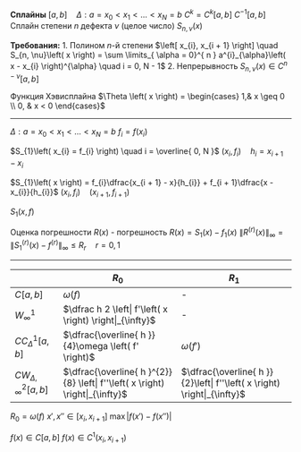 **Сплайны**
	$\left[ a, b \right] \quad \Delta: a = x_{0} < x_{1} < \ldots < x_{N} = b$
	$C^{k} = C^{k}\left[ a, b \right]$
	$C^{-1}\left[ a, b \right]$
	Сплайн степени $n$ дефекта $\nu$ (целое число) $S_{n, \nu}\left( x \right)$ 

**Требования:**
	1. Полином $n$-й степени
	   $\left[ x_{i}, x_{i + 1} \right] \quad S_{n, \nu}\left( x \right) = \sum \limits_{ \alpha = 0}^{ n } a^{i}_{\alpha}\left( x - x_{i} \right)^{\alpha} \quad i = 0, N - 1$
	2. Непрерывность
	   $S_{n, \nu}\left( x \right) \in C^{n - \nu}\left[ a, b \right]$

Функция Хэвисплайна
	$\Theta \left( x \right) = \begin{cases} 1,& x \geq 0 \\ 0, & x < 0 \end{cases}$


---

$\Delta: a = x_{0} < x_{1} < \ldots < x_{N} = b$
$f_{i} = f\left( x_{i} \right)$

$S_{1}\left( x_{i} = f_{i} \right) \quad i = \overline{ 0, N }$
	$\left( x_{i}, f_{i} \right) \quad h_{i} = x_{i + 1} - x_{i}$

$S_{1}\left( x \right) = f_{i}\dfrac{x_{i + 1} - x}{h_{i}} + f_{i + 1}\dfrac{x - x_{i}}{h_{i}}$
	$\left( x_{i}, f_{i} \right) \quad \left( x_{i + 1}, f_{i + 1} \right)$

$S_{1}\left( x, f \right)$


Оценка погрешности
$R\left( x \right)$ - погрешность
$R\left( x \right) = S_{1}\left( x \right) - f_{1}\left( x \right)$
$\left\| R^{\left( r \right)}\left( x \right) \right\|_{\infty} = \left\| S_{1}^{\left( r \right)} \left( x \right) - f^{\left( r \right)} \right\|_{\infty} \leq R_{r} \quad r = 0, 1$

---

|                                              | $R_{0}$                                                                       | $R_{1}$                                                                  |
| -------------------------------------------- | ----------------------------------------------------------------------------- | ------------------------------------------------------------------------ |
| $C\left[ a, b \right]$                       | $\omega \left( f \right)$                                                     | -                                                                        |
| $W_{\infty}^{1}$                             | $\dfrac h 2 \left\| f'\left( x \right) \right\|_{\infty}$                     | -                                                                        |
| $C{C}^{1}_{\Delta}\left[ a, b \right]$       | $\dfrac{\overline{ h }}{4}\omega \left( f' \right)$                           | $\omega \left( f' \right)$                                               |
| $CW_{\Delta, \infty}^{2}\left[ a, b \right]$ | $\dfrac{\overline{ h }^{2}}{8} \left\| f''\left( x \right) \right\|_{\infty}$ | $\dfrac{\overline{ h }}{2}\left\| f''\left( x \right) \right\|_{\infty}$ |



$R_{0} = \omega\left( f \right)$
$x', x'' \in \left[ x_{i}, x_{i + 1} \right]$
$\max\left| f\left( x' \right) - f\left( x'' \right) \right|$

$f\left( x \right) \in C\left[ a, b \right]$
$f\left( x \right) \in C^{1}\left( x_{i}, x_{i + 1} \right)$

